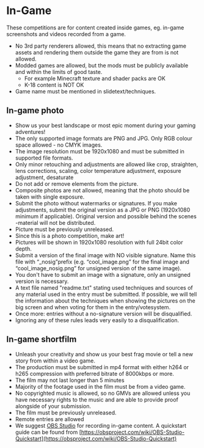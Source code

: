 # In-Game

These competitions are for content created inside games, eg. in-game screenshots and videos recorded from a game.
- No 3rd party renderers allowed, this means that no extracting game assets and rendering them outside the game they are from is not allowed.
- Modded games are allowed, but the mods must be publicly available and within the limits of good taste.
  - For example Minecraft texture and shader packs are OK
  - K-18 content is NOT OK
- Game name must be mentioned in slidetext/techniques.

## In-game photo

- Show us your best landscape or most epic moment during your gaming adventures!
- The only supported image formats are PNG and JPG. Only RGB colour space allowed - no CMYK images.
- The image resolution must be 1920x1080 and must be submitted in supported file formats.
- Only minor retouching and adjustments are allowed like crop, straighten, lens corrections, scaling, color temperature adjustment, exposure adjustment, desaturate
- Do not add or remove elements from the picture.
- Composite photos are not allowed, meaning that the photo should be taken with single exposure.
- Submit the photo without watermarks or signatures. If you make adjustments, submit the original version as a JPG or PNG (1920x1080 minimum if applicable). Original version and possible behind the scenes -material will not be distributed.
- Picture must be previously unreleased.
- Since this is a photo competition, make art!
- Pictures will be shown in 1920x1080 resolution with full 24bit color depth.
- Submit a version of the final image with NO visible signature. Name this file with “_nosig”prefix (e.g. “cool_image.png” for the final image and “cool_image_nosig.png” for unsigned version of the same image).
- You don't have to submit an image with a signature, only an unsigned version is necessary.
- A text file named "readme.txt" stating used techniques and sources of any material used in the entry must be submitted. If possible, we will tell the information about the techniques when showing the pictures on the big screen and when voting for them in the entry/votesystem.
- Once more: entries without a no-signature version will be disqualified.
- Ignoring any of these rules leads very easily to a disqualification.

## In-game shortfilm

- Unleash your creativity and show us your best frag movie or tell a new story from within a video game.
- The production must be submitted in mp4 format with either h264 or h265 compression with preferred bitrate of 8000kbps or more.
- The film may not last longer than 5 minutes
- Majority of the footage used in the film must be from a video game.
- No copyrighted music is allowed, so no GMVs are allowed unless you have necessary rights to the music and are able to provide proof alongside of your submission.
- The film must be previously unreleased.
- Remote entries are allowed
- We suggest [OBS Studio](https://obsproject.com/download) for recording in-game content. A quickstart guide can be found from [https://obsproject.com/wiki/OBS-Studio-Quickstart](https://obsproject.com/wiki/OBS-Studio-Quickstart)

